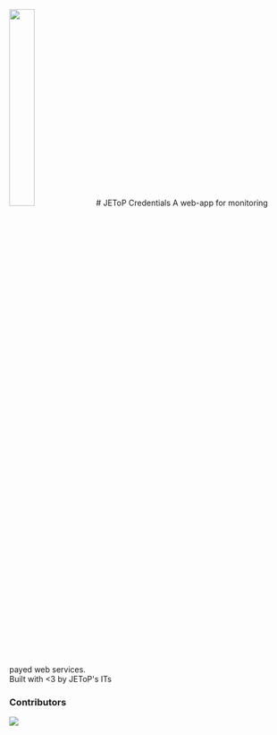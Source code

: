 <img src="https://i.ibb.co/GpgLhqM/jetop-hacktoberfest.png" width="30%"/>
# JEToP Credentials 
A web-app for monitoring payed web services.<br/>
Built with <3 by JEToP's ITs

### Contributors
<img src="https://contributors-img.web.app/image?repo=JEToP/jetop_credentials_backend" />
